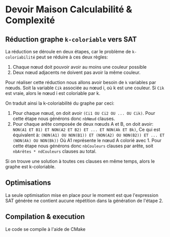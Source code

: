 Devoir Maison Calculabilité & Complexité
========================================

Réduction graphe `k-coloriable` vers SAT
----------------------------------------

La réduction se déroule en deux étapes, car le problème de `k-coloriabilité` peut se réduire à ces deux règles:

1.  Chaque nœud doit pouvoir avoir au moins une couleur possible
2.  Deux nœud adjacents ne doivent pas avoir la même couleur.

Pour réaliser cette réduction nous allons avoir besoin de `k` variables par nœuds. Soit la variable `Cik` associée au nœud i, où k est une couleur. Si `Cik` est vraie, alors le nœud i est coloriable par k.

On traduit ainsi la k-coloriabilité du graphe par ceci:

1.  Pour chaque nœud, on doit avoir `(Ci1 OU Ci2 OU ... OU Cik)`. Pour cette étape nous générons donc `nbNœud` clauses.
2.  Pour chaque arête composée de deux nœuds A et B, on doit avoir: `NON(A1 ET B1) ET NON(A2 ET B2) ET ... ET NON(Ak ET Bk)`, Ce qui est équivalent à: `(NON(A1) OU NON(B1)) ET (NON(A2) OU NON(B2)) ET ... ET (NON(Ak) OU NON(Bk))` Où A1 représente le nœud A colorié avec 1. Pour cette étape nous générons donc `nbCouleurs` clauses par arête, soit `nbArêtes * ndCouleurs` clauses au total.

Si on trouve une solution à toutes ces clauses en même temps, alors le graphe est k-coloriable.

Optimisations
-------------

La seule optimisation mise en place pour le moment est que l'expression SAT générée ne contient aucune répétition dans la génération de l'étape 2.

Compilation & execution
-----------------------

Le code se compile à l'aide de CMake
